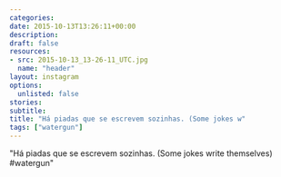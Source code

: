 ```yaml
---
categories:
date: 2015-10-13T13:26:11+00:00
description:
draft: false
resources:
- src: 2015-10-13_13-26-11_UTC.jpg
  name: "header"
layout: instagram
options:
  unlisted: false
stories:
subtitle:
title: "Há piadas que se escrevem sozinhas. (Some jokes w"
tags: ["watergun"]
---
```


"Há piadas que se escrevem sozinhas. (Some jokes write themselves) #watergun"
